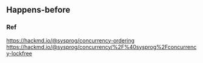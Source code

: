 ## Happens-before




### Ref
https://hackmd.io/@sysprog/concurrency-ordering  
https://hackmd.io/@sysprog/concurrency/%2F%40sysprog%2Fconcurrency-lockfree
